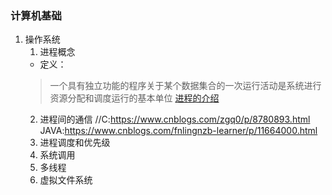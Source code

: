 ### 计算机基础
1. 操作系统
    1. 进程概念
    + 定义：
    > 一个具有独立功能的程序关于某个数据集合的一次运行活动是系统进行资源分配和调度运行的基本单位
    [进程的介绍](./相关文档/进程的基本概念.md)
    2. 进程间的通信 //C:https://www.cnblogs.com/zgq0/p/8780893.html JAVA:https://www.cnblogs.com/fnlingnzb-learner/p/11664000.html
    3. 进程调度和优先级
    4. 系统调用
    5. 多线程
    6. 虚拟文件系统